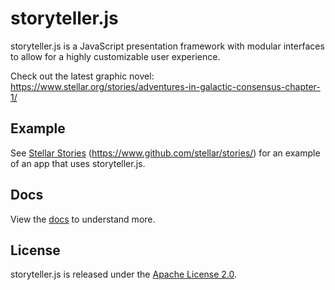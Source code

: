 storyteller.js
==============

storyteller.js is a JavaScript presentation framework with modular interfaces to allow for a highly customizable user experience.

Check out the latest graphic novel: https://www.stellar.org/stories/adventures-in-galactic-consensus-chapter-1/

## Example
See [Stellar Stories](https://www.github.com/stellar/stories/) (https://www.github.com/stellar/stories/) for an example of an app that uses storyteller.js.

## Docs
View the [docs](docs.md) to understand more.

## License
storyteller.js is released under the [Apache License 2.0](LICENSE.txt).
